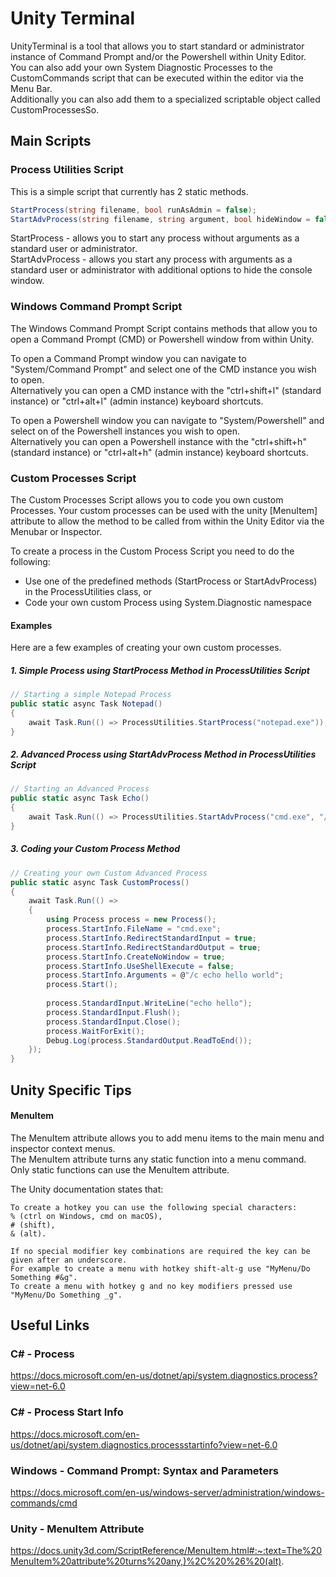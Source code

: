 # Unity Terminal

UnityTerminal is a tool that allows you to start standard or administrator instance of Command Prompt and/or the Powershell within Unity
Editor.<br/>
You can also add your own System Diagnostic Processes to the CustomCommands script that can be executed within the editor via the Menu
Bar.<br/>
Additionally you can also add them to a specialized scriptable object called CustomProcessesSo.

## Main Scripts

### Process Utilities Script

This is a simple script that currently has 2 static methods.

```c#
StartProcess(string filename, bool runAsAdmin = false);
StartAdvProcess(string filename, string argument, bool hideWindow = false, bool runAsAdmin = false)
```

StartProcess - allows you to start any process without arguments as a standard user or administrator.<br/>
StartAdvProcess - allows you start any process with arguments as a standard user or administrator with additional options to hide the
console window.

### Windows Command Prompt Script

The Windows Command Prompt Script contains methods that allow you to open a Command Prompt (CMD) or Powershell window from within Unity.

To open a Command Prompt window you can navigate to "System/Command Prompt" and select one of the CMD instance you wish to open.<br/>
Alternatively you can open a CMD instance with the "ctrl+shift+l" (standard instance) or
"ctrl+alt+l" (admin instance) keyboard shortcuts.

To open a Powershell window you can navigate to "System/Powershell" and select on of the Powershell instances you wish to open.<br/>
Alternatively you can open a Powershell instance with the "ctrl+shift+h" (standard instance) or
"ctrl+alt+h" (admin instance) keyboard shortcuts.

### Custom Processes Script

The Custom Processes Script allows you to code you own custom Processes. Your custom processes can be used with the unity [MenuItem]
attribute to allow the method to be called from within the Unity Editor via the Menubar or Inspector.

To create a process in the Custom Process Script you need to do the following:<br/>

+ Use one of the predefined methods (StartProcess or StartAdvProcess) in the ProcessUtilities class, or
+ Code your own custom Process using System.Diagnostic namespace

#### Examples
Here are a few examples of creating your own custom processes.

##### 1. Simple Process using StartProcess Method in ProcessUtilities Script
```c#
// Starting a simple Notepad Process
public static async Task Notepad()
{
    await Task.Run(() => ProcessUtilities.StartProcess("notepad.exe"));
}
```

##### 2. Advanced Process using StartAdvProcess Method in ProcessUtilities Script
```c#
// Starting an Advanced Process
public static async Task Echo()
{
    await Task.Run(() => ProcessUtilities.StartAdvProcess("cmd.exe", "/k echo hello, world"));
}
```

##### 3. Coding your Custom Process Method
```c#
// Creating your own Custom Advanced Process
public static async Task CustomProcess()
{
    await Task.Run(() => 
    {
        using Process process = new Process();
        process.StartInfo.FileName = "cmd.exe";
        process.StartInfo.RedirectStandardInput = true;
        process.StartInfo.RedirectStandardOutput = true;
        process.StartInfo.CreateNoWindow = true;
        process.StartInfo.UseShellExecute = false;
        process.StartInfo.Arguments = @"/c echo hello world";
        process.Start();
                
        process.StandardInput.WriteLine("echo hello");
        process.StandardInput.Flush();
        process.StandardInput.Close();
        process.WaitForExit();
        Debug.Log(process.StandardOutput.ReadToEnd());
    });
}
```

[//]: # (## Command Script Scriptable Object)

[//]: # ()
[//]: # (The Command Script Scriptable Object is a visual representation of creating processes.<br/>)

[//]: # (You can easily add and delete and edit your processes without hassle and just as easily execute them with a single button click.)

[//]: # ()
[//]: # (To create a Process in the Command Script you need the follow information:<br/>)

[//]: # ()
[//]: # (+ A Process Name<br/>)

[//]: # (+ A Filename or name of the process for example "cmd.exe"<br/>)

[//]: # (+ An optional Argument<br/>)

[//]: # (+ Run As Admin Optional Setting<br/>)

[//]: # (+ Hide Window Optional Setting<br/>)

## Unity Specific Tips
#### MenuItem

The MenuItem attribute allows you to add menu items to the main menu and inspector context menus.<br/>
The MenuItem attribute turns any static function into a menu command. Only static functions can use the MenuItem attribute.

The Unity documentation states that:
```text
To create a hotkey you can use the following special characters: 
% (ctrl on Windows, cmd on macOS), 
# (shift), 
& (alt). 

If no special modifier key combinations are required the key can be given after an underscore. 
For example to create a menu with hotkey shift-alt-g use "MyMenu/Do Something #&g". 
To create a menu with hotkey g and no key modifiers pressed use "MyMenu/Do Something _g".
```

## Useful Links
### C# - Process
https://docs.microsoft.com/en-us/dotnet/api/system.diagnostics.process?view=net-6.0

### C# - Process Start Info
https://docs.microsoft.com/en-us/dotnet/api/system.diagnostics.processstartinfo?view=net-6.0

### Windows - Command Prompt: Syntax and Parameters
https://docs.microsoft.com/en-us/windows-server/administration/windows-commands/cmd

### Unity - MenuItem Attribute
https://docs.unity3d.com/ScriptReference/MenuItem.html#:~:text=The%20MenuItem%20attribute%20turns%20any,)%2C%20%26%20(alt).
